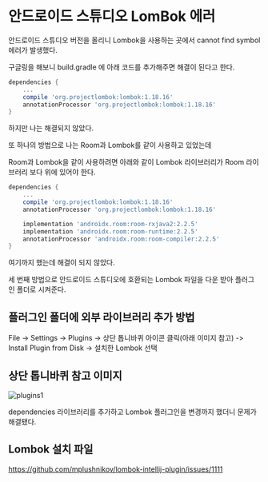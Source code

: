 # 안드로이드 스튜디오 LomBok 에러
안드로이드 스튜디오 버전을 올리니 Lombok을 사용하는 곳에서 cannot find symbol 에러가 발생했다.

구글링을 해보니 build.gradle 에 아래 코드를 추가해주면 해결이 된다고 한다.
```gradle
dependencies {
    ...
    compile 'org.projectlombok:lombok:1.18.16'
    annotationProcessor 'org.projectlombok:lombok:1.18.16'
}
```

하지만 나는 해결되지 않았다.

또 하나의 방법으로 나는 Room과 Lombok를 같이 사용하고 있었는데

Room과 Lombok을 같이 사용하려면 아래와 같이 Lombok 라이브러리가 Room 라이브러리 보다 위에 있어야 한다.
```gradle
dependencies {
    ...
    compile 'org.projectlombok:lombok:1.18.16'
    annotationProcessor 'org.projectlombok:lombok:1.18.16'

    implementation 'androidx.room:room-rxjava2:2.2.5'
    implementation 'androidx.room:room-runtime:2.2.5'
    annotationProcessor 'androidx.room:room-compiler:2.2.5'
}
```

여기까지 했는데 해결이 되지 않았다.

세 번째 방법으로 안드로이드 스튜디오에 호환되는 Lombok 파일을 다운 받아 플러그인 폴더로 시켜준다.

## 플러그인 폴더에 외부 라이브러리 추가 방법
File -> Settings -> Plugins -> 상단 톱니바퀴 아이콘 클릭(아래 이미지 참고) -> Install Plugin from Disk -> 설치한 Lombok 선택

## 상단 톱니바퀴 참고 이미지
![plugins1](https://user-images.githubusercontent.com/73802331/179897587-1b52b3a7-d288-46ad-ba0c-11afd41a492a.png)


dependencies 라이브러리를 추가하고 Lombok 플러그인을 변경까지 했더니 문제가 해결됐다.

## Lombok 설치 파일
https://github.com/mplushnikov/lombok-intellij-plugin/issues/1111
